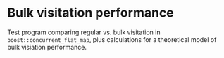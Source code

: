 # Bulk visitation performance

Test program comparing regular vs. bulk visitation in `boost::concurrent_flat_map`,
plus calculations for a theoretical model of bulk visiation performance. 
